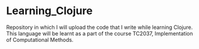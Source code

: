 # Learning_Clojure
Repository in which I will upload the code that I write while learning Clojure. This language will be learnt as a part of the course TC2037, Implementation of Computational Methods. 
